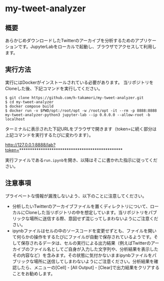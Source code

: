 # my-tweet-analyzer

## 概要

あらかじめダウンロードしたTwitterのアーカイブを分析するためのアプリケーションです。JupyterLabをローカルで起動し、ブラウザでアクセスして利用します。

## 実行方法

実行にはDockerがインストールされている必要があります。
当リポジトリをCloneした後、下記コマンドを実行してください。

```
$ git clone https://github.com/h-takamori/my-tweet-analyzer.git
$ cd my-tweet-analyzer
$ docker compose build
$ docker run -v $PWD/opt:/root/opt -w /root/opt -it --rm -p 8888:8888 my-tweet-analyzer-python3 jupyter-lab --ip 0.0.0.0 --allow-root -b localhost
```

ターミナルに表示された下記URLをブラウザで開きます（token=に続く部分は上記コマンドを実行するたびに変わります）。

http://127.0.0.1:8888/lab?token=************************************************

実行ファイルである`run.ipynb`を開き、以降はそこに書かれた指示に従ってください。

## 注意事項

プライベートな情報が漏洩しないよう、以下のことに注意してください。

- 分析したいTwitterのアーカイブファイルを置くディレクトリについて、ローカルにCloneした当リポジトリの中を想定しています。当リポジトリをパブリックな場所に送信する際、意図せず混じってしまわないようにご注意ください。
- ipynbファイルはセルの中のソースコードを変更せずとも、ファイルを開いて何らかの操作をするたびにファイルが自動で保存されているようです。そして保存されるデータは、セルの実行による出力結果（例えばTwitterのアーカイブのファイル名としてご自身が入力した文字列や、分析結果を表示したその内容など）を含みます。その状態に気付かないままipynbファイルをパブリックな場所に送信してしまわないようにご注意ください。分析結果を確認したら、メニューの[Cell] - [All Output] - [Clear]で出力結果をクリアすることをお勧めします。
